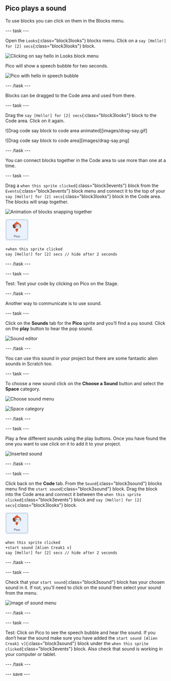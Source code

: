 ## Pico plays a sound

To use blocks you can click on them in the Blocks menu. 

--- task ---

Open the `Looks`{:class="block3looks"} blocks menu. Click on a `say [Hello!] for [2] secs`{:class="block3looks"} block.

![Clicking on say hello in Looks block menu](images/say-hello.png)

Pico will show a speech bubble for two seconds. 

![Pico with hello in speech bubble](images/say-hello-stage.png)

--- /task ---

Blocks can be dragged to the Code area and used from there.

--- task ---

Drag the `say [Hello!] for [2] secs`{:class="block3looks"} block to the Code area. Click on it again. 

![Drag code say block to code area animated][images/drag-say.gif] 

![Drag code say block to code area][images/drag-say.png] 

--- /task ---

You can connect blocks together in the Code area to use more than one at a time.

--- task ---

Drag a `when this sprite clicked`{:class="block3events"} block from the `Events`{:class="block3events"} block menu and connect it to the top of your `say [Hello!] for [2] secs`{:class="block3looks"} block in the Code area. The blocks will snap together.

![Animation of blocks snapping together](images/snap-together.png)

![image of Pico sprite](images/pico-sprite.png)

```blocks3
+when this sprite clicked
say [Hello!] for [2] secs // hide after 2 seconds
```

--- /task ---

--- task ---

Test: Test your code by clicking on Pico on the Stage. 

--- /task ---

Another way to communicate is to use sound.

--- task ---

Click on the **Sounds** tab for the **Pico** sprite and you’ll find a `pop` sound. Click on the **play** button to hear the pop sound. 

![Sound editor](images/sound-editor.png)

--- /task ---

You can use this sound in your project but there are some fantastic alien sounds in Scratch too. 

--- task ---

To choose a new sound click on the **Choose a Sound** button and select the **Space** category. 

![Choose sound menu](images/choose-sound.png)

![Space category](images/space-category.png)

--- /task ---

--- task ---

Play a few different sounds using the play buttons. Once you have found the one you want to use click on it to add it to your project. 

![Inserted sound](images/inserted-sound.png)

--- /task ---

--- task ---

Click back on the **Code** tab. From the `Sound`{:class="block3sound"} blocks menu find the `start sound`{:class="block3sound"} block. Drag the block into the Code area and connect it between the `when this sprite clicked`{:class="block3events"} block and `say [Hello!] for [2] secs`{:class="block3looks"} block. 

![image of Pico sprite](images/pico-sprite.png)

```blocks3
when this sprite clicked
+start sound [Alien Creak1 v]
say [Hello!] for [2] secs // hide after 2 seconds
```

--- /task ---

--- task ---

Check that your `start sound`{:class="block3sound"} block has your chosen sound in it. If not, you'll need to click on the sound then select your sound from the menu.

![image of sound menu](images/sound-menu.png)

--- /task ---

--- task ---

Test: Click on Pico to see the speech bubble and hear the sound. If you don’t hear the sound make sure you have added the `start sound [Alien Creak1 v]`{:class="block3sound"} block under the `when this sprite clicked`{:class="block3events"} block. Also check that sound is working in your computer or tablet. 

--- /task ---

--- save ---
